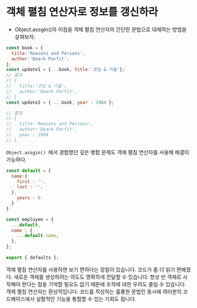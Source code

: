 # 객체 펼침 연산자로 정보를 갱신하라
* Object.assgin()의 이점을 객체 펼침 연산자의 간단한 문법으로 대체하는 방법을 살펴보자.

```js
const book = {
  title:'Reasons and Persons',
  author:'Deark Parfit',
};
const update1 = {...book, title:'코딩 & 기술'};
// 결과 
// {
//   title:'코딩 & 기술',
//   author:'Deark Parfit',
// }
const update2 = { ...book, year : 1984 };

// 결과 
// {
//   title:'Reasons and Persons',
//   author:'Deark Parfit',
//   year : 1984
// }
```
`Object.assgin() `에서 경험했던 깊은 병합 문제도 객체 펼침 연산자를 사용해 해결이 가능하다.

```js 
const default = {
  name:{
    first : '',
    last : '',
  },
    years : 0
  }
}

const empluyee = {
  ...default,
  name : {
    ...default.name,
  },
};
 
export { defaults };
```

객체 펼침 연산자를 사용하면 보기 편하다는 장점이 있습니다. 코드가 좀 더 읽기 편해졌다. 새로운 객체를 생성하려는 의도도 명확하게 전달할 수 있습니다. 항상 빈 객체로 시작해야 한다는 점을 기억할 필요도 없기 때문에 조작에 대한 우려도 줄일 수 있습니다.
<br/>
객체 펼침 연산자는 환상적입니다. 코드를 작성하는 훌륭한 문법인 동시에 여러분의 코드베이스에서 실험적인 기능을 통합할 수 있는 기회도 됩니다.